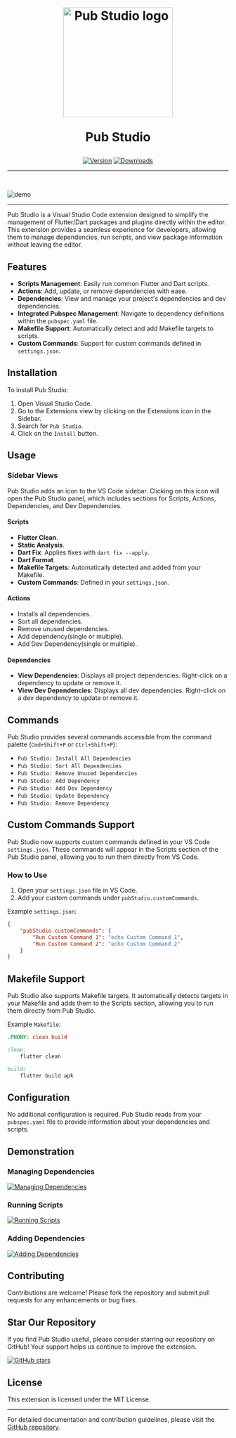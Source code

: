<div align="center">
<h1>
<img src="./assets/icon.png" alt="Pub Studio logo" width="250">

<b>Pub Studio</b>
</h1>

[![Version](https://img.shields.io/visual-studio-marketplace/v/Mastersam.pub-studio?style=for-the-badge&colorA=252525&colorB=0079CC)](https://marketplace.visualstudio.com/items?itemName=Mastersam.pub-studio)
[![Downloads](https://img.shields.io/visual-studio-marketplace/d/Mastersam.pub-studio?style=for-the-badge&colorA=252525&colorB=0079CC)](https://marketplace.visualstudio.com/items?itemName=Mastersam.pub-studio)

</div>

---

<br/>

![demo](https://raw.githubusercontent.com/mastersam07/pub-studio/dev/assets/demo.gif)

---

Pub Studio is a Visual Studio Code extension designed to simplify the management of Flutter/Dart packages and plugins directly within the editor. This extension provides a seamless experience for developers, allowing them to manage dependencies, run scripts, and view package information without leaving the editor.

## Features

- **Scripts Management**: Easily run common Flutter and Dart scripts.
- **Actions**: Add, update, or remove dependencies with ease.
- **Dependencies**: View and manage your project's dependencies and dev dependencies.
- **Integrated Pubspec Management**: Navigate to dependency definitions within the `pubspec.yaml` file.
- **Makefile Support**: Automatically detect and add Makefile targets to scripts.
- **Custom Commands**: Support for custom commands defined in `settings.json`.

## Installation

To install Pub Studio:

1. Open Visual Studio Code.
2. Go to the Extensions view by clicking on the Extensions icon in the Sidebar.
3. Search for `Pub Studio`.
4. Click on the `Install` button.

## Usage

### Sidebar Views

Pub Studio adds an icon to the VS Code sidebar. Clicking on this icon will open the Pub Studio panel, which includes sections for Scripts, Actions, Dependencies, and Dev Dependencies.

#### Scripts

- **Flutter Clean**.
- **Static Analysis**.
- **Dart Fix**: Applies fixes with `dart fix --apply`.
- **Dart Format**.
- **Makefile Targets**: Automatically detected and added from your Makefile.
- **Custom Commands**: Defined in your `settings.json`.

#### Actions

- Installs all dependencies.
- Sort all dependencies.
- Remove unused dependencies.
- Add dependency(single or multiple).
- Add Dev Dependency(single or multiple).

#### Dependencies

- **View Dependencies**: Displays all project dependencies. Right-click on a dependency to update or remove it.
- **View Dev Dependencies**: Displays all dev dependencies. Right-click on a dev dependency to update or remove it.

## Commands

Pub Studio provides several commands accessible from the command palette (`Cmd+Shift+P` or `Ctrl+Shift+P`):

- `Pub Studio: Install All Dependencies`
- `Pub Studio: Sort All Dependencies`
- `Pub Studio: Remove Unused Dependencies`
- `Pub Studio: Add Dependency`
- `Pub Studio: Add Dev Dependency`
- `Pub Studio: Update Dependency`
- `Pub Studio: Remove Dependency`

## Custom Commands Support

Pub Studio now supports custom commands defined in your VS Code `settings.json`. These commands will appear in the Scripts section of the Pub Studio panel, allowing you to run them directly from VS Code.

### How to Use

1. Open your `settings.json` file in VS Code.
2. Add your custom commands under `pubStudio.customCommands`.

Example `settings.json`:
```json
{
    "pubStudio.customCommands": {
        "Run Custom Command 1": "echo Custom Command 1",
        "Run Custom Command 2": "echo Custom Command 2"
    }
}
```

## Makefile Support

Pub Studio also supports Makefile targets. It automatically detects targets in your Makefile and adds them to the Scripts section, allowing you to run them directly from Pub Studio.


Example `Makefile`:

```makefile
.PHONY: clean build

clean:
    flutter clean

build:
    flutter build apk

```


## Configuration

No additional configuration is required. Pub Studio reads from your `pubspec.yaml` file to provide information about your dependencies and scripts.

## Demonstration

### Managing Dependencies

[![Managing Dependencies](https://img.youtube.com/vi/i3nR5dfxI78/0.jpg)](https://youtu.be/i3nR5dfxI78)

### Running Scripts

[![Running Scripts](https://img.youtube.com/vi/IiNp89YnDRg/0.jpg)](https://youtu.be/IiNp89YnDRg)

### Adding Dependencies

[![Adding Dependencies](https://img.youtube.com/vi/V0zHUy6oXKI/0.jpg)](https://youtu.be/V0zHUy6oXKI)

## Contributing

Contributions are welcome! Please fork the repository and submit pull requests for any enhancements or bug fixes.

## Star Our Repository

If you find Pub Studio useful, please consider starring our repository on GitHub! Your support helps us continue to improve the extension.

[![GitHub stars](https://img.shields.io/github/stars/Mastersam07/pub-studio?style=social)](https://github.com/Mastersam07/pub-studio/stargazers)

## License

This extension is licensed under the MIT License.

---

For detailed documentation and contribution guidelines, please visit the [GitHub repository](https://github.com/Mastersam07/pub-studio).
